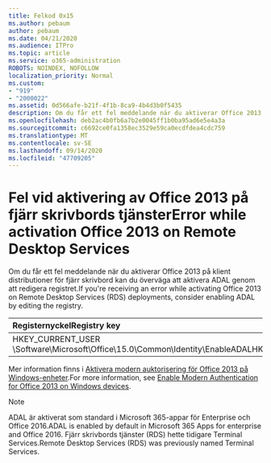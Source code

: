 ```yaml
---
title: Felkod 0x15
ms.author: pebaum
author: pebaum
ms.date: 04/21/2020
ms.audience: ITPro
ms.topic: article
ms.service: o365-administration
ROBOTS: NOINDEX, NOFOLLOW
localization_priority: Normal
ms.custom:
- "919"
- "2000022"
ms.assetid: 0d566afe-b21f-4f1b-8ca9-4b4d3b0f5435
description: Om du får ett fel meddelande när du aktiverar Office 2013 på klient distributioner för fjärr skrivbord kan du överväga att aktivera ADAL genom att redigera registret.
ms.openlocfilehash: deb2ac4b0fb6a7b2e0045ff1b0ba95ad6e5e4a3a
ms.sourcegitcommit: c6692ce0fa1358ec3529e59ca0ecdfdea4cdc759
ms.translationtype: MT
ms.contentlocale: sv-SE
ms.lasthandoff: 09/14/2020
ms.locfileid: "47709205"
---
```

# <a name="error-while-activation-office-2013-on-remote-desktop-services"></a><span data-ttu-id="83bc6-103">Fel vid aktivering av Office 2013 på fjärr skrivbords tjänster</span><span class="sxs-lookup"><span data-stu-id="83bc6-103">Error while activation Office 2013 on Remote Desktop Services</span></span>

<span data-ttu-id="83bc6-104">Om du får ett fel meddelande när du aktiverar Office 2013 på klient distributioner för fjärr skrivbord kan du överväga att aktivera ADAL genom att redigera registret.</span><span class="sxs-lookup"><span data-stu-id="83bc6-104">If you're receiving an error while activating Office 2013 on Remote Desktop Services (RDS) deployments, consider enabling ADAL by editing the registry.</span></span>
  
|<span data-ttu-id="83bc6-105">**Registernyckel**</span><span class="sxs-lookup"><span data-stu-id="83bc6-105">**Registry key**</span></span>|<span data-ttu-id="83bc6-106">**Typ**</span><span class="sxs-lookup"><span data-stu-id="83bc6-106">**Type**</span></span>|<span data-ttu-id="83bc6-107">**Värde**</span><span class="sxs-lookup"><span data-stu-id="83bc6-107">**Value**</span></span>|
|:-----|:-----|:-----|
|<span data-ttu-id="83bc6-108">HKEY_CURRENT_USER \Software\Microsoft\Office\15.0\Common\Identity\EnableADAL</span><span class="sxs-lookup"><span data-stu-id="83bc6-108">HKEY_CURRENT_USER\Software\Microsoft\Office\15.0\Common\Identity\EnableADAL</span></span>  <br/> |<span data-ttu-id="83bc6-109">REG_DWORD</span><span class="sxs-lookup"><span data-stu-id="83bc6-109">REG_DWORD</span></span>  <br/> |<span data-ttu-id="83bc6-110">9.1</span><span class="sxs-lookup"><span data-stu-id="83bc6-110">1</span></span>  <br/> |

<span data-ttu-id="83bc6-111">Mer information finns i [Aktivera modern auktorisering för Office 2013 på Windows-enheter](https://docs.microsoft.com/microsoft-365/admin/security-and-compliance/enable-modern-authentication).</span><span class="sxs-lookup"><span data-stu-id="83bc6-111">For more information, see [Enable Modern Authentication for Office 2013 on Windows devices](https://docs.microsoft.com/microsoft-365/admin/security-and-compliance/enable-modern-authentication).</span></span>
  
> [!NOTE]
>  <span data-ttu-id="83bc6-112">ADAL är aktiverat som standard i Microsoft 365-appar för Enterprise och Office 2016.</span><span class="sxs-lookup"><span data-stu-id="83bc6-112">ADAL is enabled by default in Microsoft 365 Apps for enterprise and Office 2016.</span></span> <span data-ttu-id="83bc6-113">Fjärr skrivbords tjänster (RDS) hette tidigare Terminal Services.</span><span class="sxs-lookup"><span data-stu-id="83bc6-113">Remote Desktop Services (RDS) was previously named Terminal Services.</span></span>
  